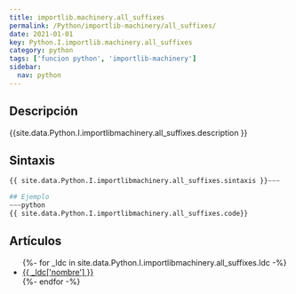 ```yaml
---
title: importlib.machinery.all_suffixes
permalink: /Python/importlib-machinery/all_suffixes/
date: 2021-01-01
key: Python.I.importlib.machinery.all_suffixes
category: python
tags: ['funcion python', 'importlib-machinery']
sidebar: 
  nav: python
---
```


## Descripción
{{site.data.Python.I.importlibmachinery.all_suffixes.description }}

## Sintaxis
~~~python
{{ site.data.Python.I.importlibmachinery.all_suffixes.sintaxis }}~~~

## Ejemplo
~~~python
{{ site.data.Python.I.importlibmachinery.all_suffixes.code}}
~~~

## Artículos
<ul>
{%- for _ldc in site.data.Python.I.importlibmachinery.all_suffixes.ldc -%}
   <li>
       <a href="{{_ldc['url'] }}">{{ _ldc['nombre'] }}</a>
   </li>
{%- endfor -%}
</ul>

